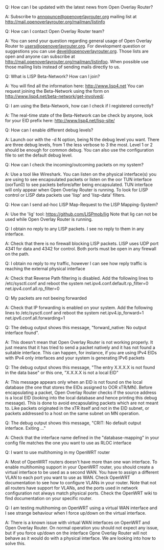 Q: How can I be updated with the latest news from Open Overlay Router?

A: Subscribe to annopunce@openoverlayrouter.org mailing list at
http://mail.openoverlayrouter.org/mailman/listinfo

Q: How can I contact Open Overlay Router team?

A: You can send your question regarding general usage of Open Overlay Router 
to users@openoverlayrouter.org. For development question or suggestions you 
can use devel@openoverlayrouter.org. Those lists are open and anyone can 
subscribe at http://mail.openoverlayrouter.org/mailman/listinfoo. When 
possible use those mailing lists instead of sending mails directly to us. 

Q: What is LISP Beta-Network? How can I join?

A: You will find all the information here: http://www.lisp4.net
You can request joining the Beta-Network using the form on
http://www.lisp4.net/beta-network/get-involved/.

Q: I am using the Beta-Network, how can I check if I registered correctly?

A: The real-time state of the Beta-Network can be check by anyone, look for
your EID prefix here: http://www.lisp4.net/lisp-site/


Q: How can I enable different debug levels?

A: Launch oor with the -d N option, being N the debug level you want. There
are three debug levels, from 1 the less verbose to 3 the most. Level 1 or 2
should be enough for common debug. You can also use the configuration file to
set the default debug level.


Q: How can I check the incoming/outcoming packets on my system?

A: Use a tool like Wireshark. You can listen on the physical interface(s) you
are using to see encapsulated packets or listen on the oor TUN interface
(oorTun0) to see packets before/after being encapsulated. TUN interface will
only appear when Open Overlay Router is running. To look for LISP control or 
LISP data packets use 'lisp' and 'lisp-data' filters.


Q: How can I send ad-hoc LISP Map-Request to the LISP Mapping-System?

A: Use the 'lig' tool: https://github.com/LISPmob/lig
Note that lig can not be used while Open Overlay Router is running.


Q: I obtain no reply to any LISP packets. I see no reply to them in any
interface.

A: Check that there is no firewall blocking LISP packets. LISP uses UDP port
4341 for data and 4342 for control. Both ports must be open in any firewall on
the path.


Q: I obtain no reply to my traffic, however I can see how reply traffic is
reaching the external physical interface

A: Check that Reverse Path filtering is disabled. Add the following
lines to /etc/sysctl.conf and reboot the system
  net.ipv4.conf.default.rp_filter=0
  net.ipv4.conf.all.rp_filter=0


Q: My packets are not beeing forwarded

A: Check that IP forwarding is enabled on your system. Add the following
lines to /etc/sysctl.conf and reboot the system
  net.ipv4.ip_forward=1
  net.ipv6.conf.all.forwarding=1


Q: The debug output shows this message, "forward_native: No output interface
found".

A: This doesn't mean that Open Overlay Router is not working properly. It just 
means that it has tried to send a packet natively and it has not found a suitable
interface. This can happen, for instance, if you are using IPv4 EIDs with IPv4
only interfaces and your system is generating IPv6 packets


Q: The debug output shows this message, "The entry X.X.X.X is not found in the
data base" or this one, "X.X.X.X is not a local EID"

A: This message appears only when an EID is not found on the local database (the
one that stores the EIDs assigned to OOR xTR/MN). Before encapsulating a
packet, Open Overlay Router checks if the source address is a local EID (looking into the
local database and hence printing this debug message). This is done to avoid
encapsulating packets which are not meant to. Like packets originated in the xTR
itself and not in the EID subnet, or packets addressed to a host on the same
subnet on MN operation.

Q: The debug output shows this message, "CRIT: No default output interface.
Exiting ..."

A: Check that the interface name defined in the "database-mapping" in your
config file matches the one you want to use as RLOC interface

Q: I want to use multihoming in my OpenWRT router

A: Most of  OpenWRT routers doesn't have more than one wan interface. To enable
multihoming support in your OpenWRT router, you should create a virtual
interface to be used as a second WAN. You have to assign a different VLAN to
each port you want to use as WAN. Check OpenWRT documentation to see how to
configure VLANs in your router. Note that not all routers have support for
VLANs, and the ports used in network configuration not always match physical
ports. Check the OpenWRT wiki to find documentation on your specific router.

Q: I am testing multihoming on OpenWRT using a virtual WAN interface and I see
strange behaviour when I force up/down on the virtual interface.

A: There is a known issue with virtual WAN interfaces on OpenWRT and Open 
Overlay Router. On normal operation you should not expect any issue, but 
if you force up/down on the interface Opne Overlay Router will not behave as 
it would do with a physical interface. We are looking into how to solve this.
